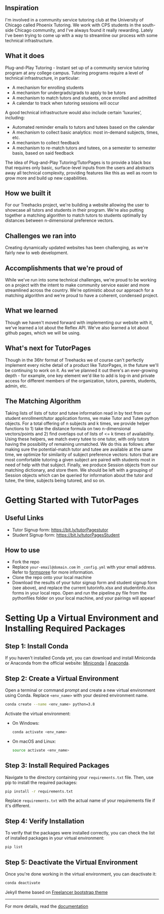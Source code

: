 ## Inspiration
I'm involved in a community service tutoring club at the University of Chicago called Phoenix Tutoring. We work with CPS students in the south-side Chicago community, and I've always found it really rewarding. Lately I've been trying to come up with a way to streamline our process with some technical infrastructure.

## What it does
Plug-and-Play Tutoring - Instant set up of a community service tutoring program at any college campus. Tutoring programs require a level of technical infrastructure, in particular:
- A mechanism for enrolling students
- A mechanism for undergrads/grads to apply to be tutors
- A mechanism to match tutors and students, once enrolled and admitted
- A calendar to track when tutoring sessions will occur

A good technical infrastructure would also include certain ‘luxuries’, including:
- Automated reminder emails to tutors and tutees based on the calendar
- A mechanism to collect basic analytics: most in-demand subjects, times, etc.
- A mechanism to collect feedback
- A mechanism to re-match tutors and tutees, on a semester to semester basis, based on said feedback

The idea of Plug-and-Play Tutoring/TutorPages is to provide a black box that requires only basic, surface-level inputs from the users and abstracts away all technical complexity, providing features like this as well as room to grow more and build up new capabilities.

## How we built it
For our Treehacks project, we're building a website allowing the user to showcase all tutors and students in their program. We're also putting together a matching algorithm to match tutors to students optimally by distances between n-dimensional preference vectors.

## Challenges we ran into
Creating dynamically updated websites has been challenging, as we're fairly new to web development.

## Accomplishments that we're proud of
While we've run into some technical challenges, we're proud to be working on a project with the intent to make community service easier and more streamlined across the country. We're optimistic about our approach for a matching algorithm and we're proud to have a coherent, condensed project.

## What we learned
Though we haven't moved forward with implementing our website with it, we've learned a lot about the Reflex API. We've also learned a lot about github pages, which we will be using. 

## What's next for TutorPages
Though in the 36hr format of Treehacks we of course can't perfectly implement every niche detail of a product like TutorPages, in the future we'll be continuing to work on it. As we've planned it out there's an ever-growing depth - for example, one key element we'd like to add is log-in and private access for different members of the organization, tutors, parents, students, admin, etc.

## The Matching Algorithm
Taking lists of lists of tutor and tutee information read in by text from our student enrollment/tutor application forms, we make Tutor and Tutee python objects. For a total offering of n subjects and k times, we provide helper functions to 1) take the distance formula on two n-dimensional vectors/points and 2) find overlaps out of lists of <= k times of availability. Using these helpers, we match every tutee to one tutor, with only tutors having the possibility of remaining unmatched. We do this as follows: after making sure the potential-match tutor and tutee are available at the same time, we optimize for similarity of subject preference vectors: tutors that are most comfortable tutoring a given subject are paired with students most in need of help with that subject. Finally, we produce Session objects from our matching dictionary, and store them. We should be left with a grouping of Session objects which can be queried for information about the tutor and tutee, the time, subjects being tutored, and so on.

Getting Started with TutorPages
=========================
## Useful Links
 - Tutor Signup form: https://bit.ly/tutorPagestutor
 - Student Signup form: https://bit.ly/tutorPagesStudent
## How to use
 - Fork the repo
 - Replace `your-email@domain.com` in `_config.yml` with your email address. Refer to [formspree](http://formspree.io/) for more information.
 - Clone the repo onto your local machine
 - Download the results of your tutor signup form and student signup form (see above), and replace the current tutorinfo.xlsx and studentinfo.xlsx forms in your local repo. Open and run the pipeline.py file from the pythonfiles folder on your local machine, and your pairings will appear!

   
# Setting Up a Virtual Environment and Installing Required Packages

## Step 1: Install Conda

If you haven't installed Conda yet, you can download and install Miniconda or Anaconda from the official website: [Miniconda](https://docs.conda.io/en/latest/miniconda.html) | [Anaconda](https://www.anaconda.com/products/distribution).

## Step 2: Create a Virtual Environment

Open a terminal or command prompt and create a new virtual environment using Conda. Replace `<env_name>` with your desired environment name.

```bash
conda create --name <env_name> python=3.8
```

Activate the virtual environment:

- On Windows:
  ```bash
  conda activate <env_name>
  ```

- On macOS and Linux:
  ```bash
  source activate <env_name>
  ```

## Step 3: Install Required Packages

Navigate to the directory containing your `requirements.txt` file. Then, use pip to install the required packages:

```bash
pip install -r requirements.txt
```

Replace `requirements.txt` with the actual name of your requirements file if it's different.

## Step 4: Verify Installation

To verify that the packages were installed correctly, you can check the list of installed packages in your virtual environment:

```bash
pip list
```

## Step 5: Deactivate the Virtual Environment

Once you're done working in the virtual environment, you can deactivate it:

```bash
conda deactivate
```


Jekyll theme based on [Freelancer bootstrap theme ](http://startbootstrap.com/template-overviews/freelancer/)


---------
For more details, read the [documentation](http://jekyllrb.com/)
